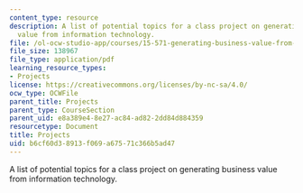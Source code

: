 ```yaml
---
content_type: resource
description: A list of potential topics for a class project on generating business
  value from information technology.
file: /ol-ocw-studio-app/courses/15-571-generating-business-value-from-information-technology-spring-2009/b6cf60d38913f069a67571c366b5ad47_MIT15_571s09_proj02_list.pdf
file_size: 138967
file_type: application/pdf
learning_resource_types:
- Projects
license: https://creativecommons.org/licenses/by-nc-sa/4.0/
ocw_type: OCWFile
parent_title: Projects
parent_type: CourseSection
parent_uid: e8a389e4-8e27-ac84-ad82-2dd84d884359
resourcetype: Document
title: Projects
uid: b6cf60d3-8913-f069-a675-71c366b5ad47
---
```

A list of potential topics for a class project on generating business value from information technology.